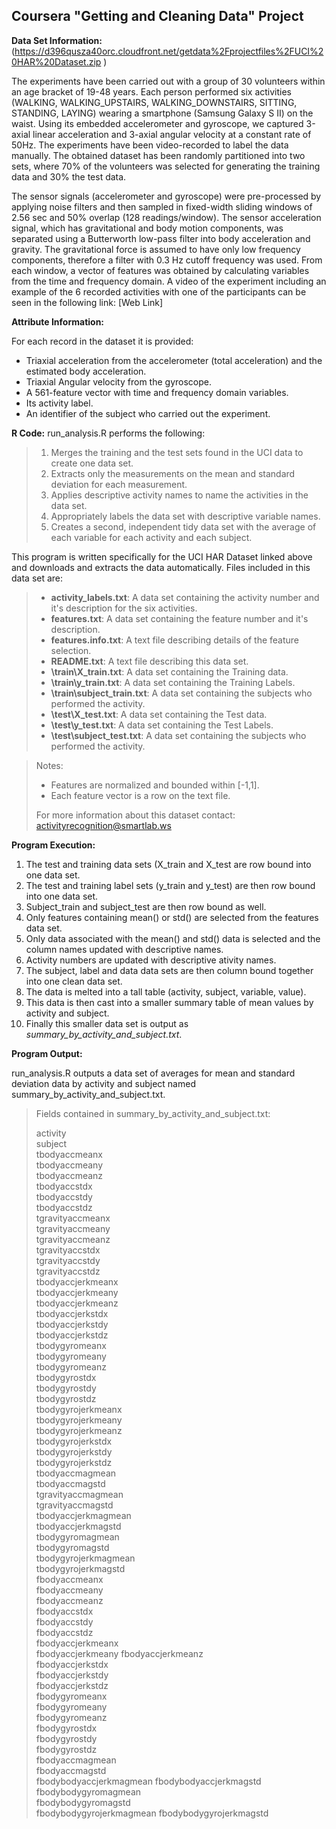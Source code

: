 Coursera "Getting and Cleaning Data" Project
------------------------------------------------------

**Data Set Information:**
(https://d396qusza40orc.cloudfront.net/getdata%2Fprojectfiles%2FUCI%20HAR%20Dataset.zip )

The experiments have been carried out with a group of 30 volunteers within an age bracket of 19-48 years. Each person performed six activities (WALKING, WALKING_UPSTAIRS, WALKING_DOWNSTAIRS, SITTING, STANDING, LAYING) wearing a smartphone (Samsung Galaxy S II) on the waist. Using its embedded accelerometer and gyroscope, we captured 3-axial linear acceleration and 3-axial angular velocity at a constant rate of 50Hz. The experiments have been video-recorded to label the data manually. The obtained dataset has been randomly partitioned into two sets, where 70% of the volunteers was selected for generating the training data and 30% the test data. 

The sensor signals (accelerometer and gyroscope) were pre-processed by applying noise filters and then sampled in fixed-width sliding windows of 2.56 sec and 50% overlap (128 readings/window). The sensor acceleration signal, which has gravitational and body motion components, was separated using a Butterworth low-pass filter into body acceleration and gravity. The gravitational force is assumed to have only low frequency components, therefore a filter with 0.3 Hz cutoff frequency was used. From each window, a vector of features was obtained by calculating variables from the time and frequency domain.
A video of the experiment including an example of the 6 recorded activities with one of the participants can be seen in the following link: [Web Link]


**Attribute Information:**

For each record in the dataset it is provided: 
- Triaxial acceleration from the accelerometer (total acceleration) and the estimated body acceleration. 
- Triaxial Angular velocity from the gyroscope. 
- A 561-feature vector with time and frequency domain variables. 
- Its activity label. 
- An identifier of the subject who carried out the experiment.

**R Code:**
run_analysis.R performs the following:
> 1. Merges the training and the test sets found in the UCI data to create one data set.
> 2. Extracts only the measurements on the mean and standard deviation for each measurement. 
> 3. Applies descriptive activity names to name the activities in the data set.
> 4. Appropriately labels the data set with descriptive variable names. 
> 5. Creates a second, independent tidy data set with the average of  each variable for each activity and each subject.

This program is written specifically for the UCI HAR Dataset linked above and downloads and extracts the data automatically.  Files included in this data set are:

> - **activity_labels.txt**:  A data set containing the activity number and it's description for the six activities.
> - **features.txt**:  A data set containing the feature number and it's description.
> - **features.info.txt**:  A text file describing details of the feature selection.
> - **README.txt**:  A text file describing this data set.
> - **\train\X_train.txt**:  A data set containing the Training data.
> - **\train\y_train.txt**:  A data set containing the Training Labels.
> -  **\train\subject_train.txt**:  A data set containing the subjects who performed the activity.
> - **\test\X_test.txt**:  A data set containing the Test data.
> - **\test\y_test.txt**:  A data set containing the Test Labels.
> -  **\test\subject_test.txt**:  A data set containing the subjects who performed the activity.

>Notes: 
>
>- Features are normalized and bounded within [-1,1].
>- Each feature vector is a row on the text file.
>
>For more information about this dataset contact: activityrecognition@smartlab.ws

**Program Execution:**

 1. The test and training data sets (X_train and X_test are row bound into one data set.
 2. The test and training label sets (y_train and y_test) are then row bound into one data set.
 3. Subject_train and subject_test are then row bound as well.
 4. Only features containing mean() or std() are selected from the features data set.
 5. Only data associated with the mean() and std() data is selected and the column names updated with descriptive names.
 6.  Activity numbers are updated with descriptive ativity names.
 7. The subject, label and data data sets are then column bound together into one clean data set.
 8. The data is melted into a tall table (activity, subject, variable, value).
 9. This data is then cast into a smaller summary table of mean values by activity and subject.
 10. Finally this smaller data set is output as *summary_by_activity_and_subject.txt*.

**Program Output:**

run_analysis.R outputs a data set of averages for mean and standard deviation data by activity and subject named summary_by_activity_and_subject.txt.

>Fields contained in summary_by_activity_and_subject.txt:
>
> activity                  
subject                   
tbodyaccmeanx           
tbodyaccmeany          
tbodyaccmeanz           
tbodyaccstdx            
tbodyaccstdy            
tbodyaccstdz           
tgravityaccmeanx        
tgravityaccmeany        
tgravityaccmeanz        
tgravityaccstdx        
tgravityaccstdy         
tgravityaccstdz         
tbodyaccjerkmeanx      
tbodyaccjerkmeany      
tbodyaccjerkmeanz    
tbodyaccjerkstdx       
tbodyaccjerkstdy       
tbodyaccjerkstdz       
tbodygyromeanx         
tbodygyromeany         
tbodygyromeanz         
tbodygyrostdx          
tbodygyrostdy           
tbodygyrostdz        
tbodygyrojerkmeanx   
tbodygyrojerkmeany     
tbodygyrojerkmeanz  
tbodygyrojerkstdx     
tbodygyrojerkstdy     
tbodygyrojerkstdz      
tbodyaccmagmean       
tbodyaccmagstd          
tgravityaccmagmean     
tgravityaccmagstd      
tbodyaccjerkmagmean   
tbodyaccjerkmagstd      
tbodygyromagmean       
tbodygyromagstd         
tbodygyrojerkmagmean   
tbodygyrojerkmagstd    
fbodyaccmeanx      
fbodyaccmeany          
fbodyaccmeanz      
fbodyaccstdx         
fbodyaccstdy        
fbodyaccstdz           
fbodyaccjerkmeanx   
fbodyaccjerkmeany
fbodyaccjerkmeanz  
fbodyaccjerkstdx       
fbodyaccjerkstdy    
fbodyaccjerkstdz    
fbodygyromeanx    
fbodygyromeany         
fbodygyromeanz      
fbodygyrostdx        
fbodygyrostdy         
fbodygyrostdz          
fbodyaccmagmean      
fbodyaccmagstd       
fbodybodyaccjerkmagmean
fbodybodyaccjerkmagstd  
fbodybodygyromagmean   
fbodybodygyromagstd    
fbodybodygyrojerkmagmean
fbodybodygyrojerkmagstd 